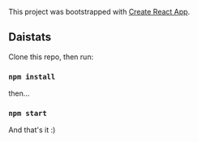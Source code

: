 This project was bootstrapped with [Create React App](https://github.com/facebook/create-react-app).

## Daistats

Clone this repo, then run:

### `npm install`

then...

### `npm start`

And that's it :)


